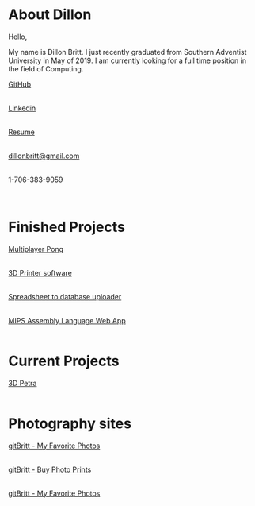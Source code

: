 
# About Dillon
<link rel="stylesheet" type="text/css" href="styles/style.css">
Hello,


My name is Dillon Britt.
I just recently graduated from Southern Adventist University in May of 2019.
I am currently looking for a full time position in the field of Computing.


<a class = 'link_buttons' href="http://github.com/gitbritt">GitHub</a>
<br />
<br />

<a class = 'link_buttons' href="https://www.linkedin.com/in/gitbritt/">Linkedin</a>
<br />
<br />

<a class = 'link_buttons' href="https://docs.google.com/document/d/1rDnEKC5RAUeeWXWxNWOkZ-mxKcIkvCydGhsCaYBz14g/preview">Resume</a>
<br />
<br />


<a class = 'link_buttons' href = "mailto: dillonbritt@gmail.com">dillonbritt@gmail.com</a>
<br />
<br />

<a class = 'link_buttons' ref="tel:17063839059">1-706-383-9059</a>

<br />

# Finished Projects
<a class = 'link_buttons' href = "https://github.com/gitbritt/Multiplayer_Pong">Multiplayer Pong</a><br/><br/>

<a class = 'link_buttons' href = "https://github.com/gitbritt/3D_Printer_Software">3D Printer software</a><br/><br/>

<a class = 'link_buttons' href = "https://github.com/gitbritt/SpreadSheet_To_DataBase"> Spreadsheet to database uploader</a><br/><br/>

<a class = 'link_buttons' href = "https://github.com/gitbritt/222_web_app"> MIPS Assembly Language Web App</a><br/><br/>

# Current Projects

<a class = 'link_buttons' href = "http://3dpetra.gitbritt.com/"> 3D Petra </a> <br/><br/>

# Photography sites

<a class = 'link_buttons' href = "https://instagram.com/gitbritt2">gitBritt - My Favorite Photos</a><br/><br/>

<a class = 'link_buttons' href = "https://portfolio.gitbritt.com/">gitBritt - Buy Photo Prints</a><br/><br/>

<a class = 'link_buttons' href = "https://www.500px.com/gitBritt">gitBritt - My Favorite Photos</a><br/><br/>
